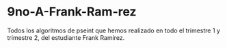 # 9no-A-Frank-Ram-rez
Todos los algoritmos de pseint que hemos realizado en todo el trimestre 1 y trimestre 2, del estudiante Frank Ramírez.
